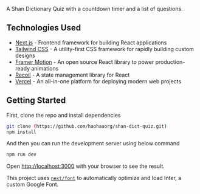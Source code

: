 A Shan Dictionary Quiz with a countdown timer and a list of questions.

## Technologies Used

- [Next.js](https://nextjs.org/) - Frontend framework for building React applications
- [Tailwind CSS](https://tailwindcss.com/) - A utility-first CSS framework for rapidly building custom designs
- [Framer Motion](https://www.framer.com/motion/) - An open source React library to power production-ready animations
- [Recoil](https://www.recoiljs.org) - A state management library for React
- [Vercel](https://vercel.com/) - An all-in-one platform for deploying modern web projects

## Getting Started

First, clone the repo and install dependencies

```bash
git clone (https://github.com/haohaaorg/shan-dict-quiz.git)
npm install
```

And then you can run the development server using below command

```bash
npm run dev
```

Open [http://localhost:3000](http://localhost:3000) with your browser to see the result.

This project uses [`next/font`](https://nextjs.org/docs/basic-features/font-optimization) to automatically optimize and load Inter, a custom Google Font.
